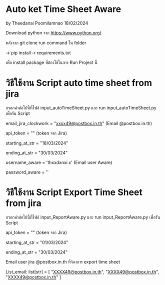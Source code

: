 # Auto ket Time Sheet Aware 

by Theedanai Poomilamnao 18/02/2024

Download python จาก https://www.python.org/ 

หลังจาก git clone run command ใน folder 

-> pip install -r requirements.txt 

เพื่อ install package ที่ต้องใช้ในการ Run Project นี้

# วิธีใช้งาน Script auto time sheet from jira

กรอกค่าต่อไปนี้ที่ไฟล์ input_autoTimeSheet.py และ run input_autoTimeSheet.py เพื่อรัน Script

email_jira_clockwork = "xxxx49@postbox.in.th" (Email @postbox.in.th)

api_token = "" (token จาก Jira)

starting_at_str = "18/03/2024" 

ending_at_str = "30/03/2024"

username_aware = 'thxxdxnxi.x' (Email user Aware)

password_aware = ''

# วิธีใช้งาน Script Export Time Sheet from jira

กรอกค่าต่อไปนี้ที่ไฟล์ input_ReportAware.py และ run input_ReportAware.py เพื่อรัน Script
 
api_token = "" (token จาก Jira)

starting_at_str = "01/03/2024"

ending_at_str = "30/03/2024"

Email user jira @postbox.in.th ที่จ้องการ export time sheet

List_email: list[str] = [
    "XXXX49@postbox.in.th",
    "XXXX49@postbox.in.th",
    "XXXX49@postbox.in.th"
] 



